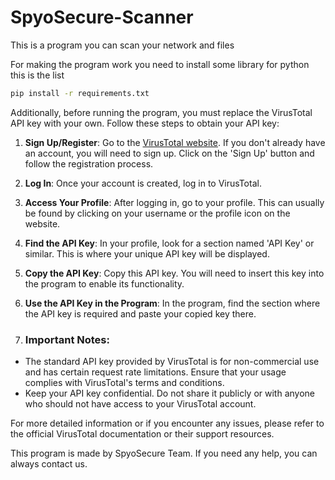# SpyoSecure-Scanner
This is a program you can scan your network and files 

For making the program work you need to install some library for python this is the list

```bash
pip install -r requirements.txt
```

Additionally, before running the program, you must replace the VirusTotal API key with your own. Follow these steps to obtain your API key:

1. **Sign Up/Register**: Go to the [VirusTotal website](https://www.virustotal.com/). If you don't already have an account, you will need to sign up. Click on the 'Sign Up' button and follow the registration process.

2. **Log In**: Once your account is created, log in to VirusTotal.

3. **Access Your Profile**: After logging in, go to your profile. This can usually be found by clicking on your username or the profile icon on the website.

4. **Find the API Key**: In your profile, look for a section named 'API Key' or similar. This is where your unique API key will be displayed.

5. **Copy the API Key**: Copy this API key. You will need to insert this key into the program to enable its functionality.

6. **Use the API Key in the Program**: In the program, find the section where the API key is required and paste your copied key there.

7. ### Important Notes:

- The standard API key provided by VirusTotal is for non-commercial use and has certain request rate limitations. Ensure that your usage complies with VirusTotal's terms and conditions.
- Keep your API key confidential. Do not share it publicly or with anyone who should not have access to your VirusTotal account.

For more detailed information or if you encounter any issues, please refer to the official VirusTotal documentation or their support resources.

This program is made by SpyoSecure Team. If you need any help, you can always contact us.
